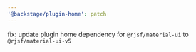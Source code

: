 ```yaml
---
'@backstage/plugin-home': patch
---
```


fix: update plugin home dependency for `@rjsf/material-ui` to `@rjsf/material-ui-v5`
